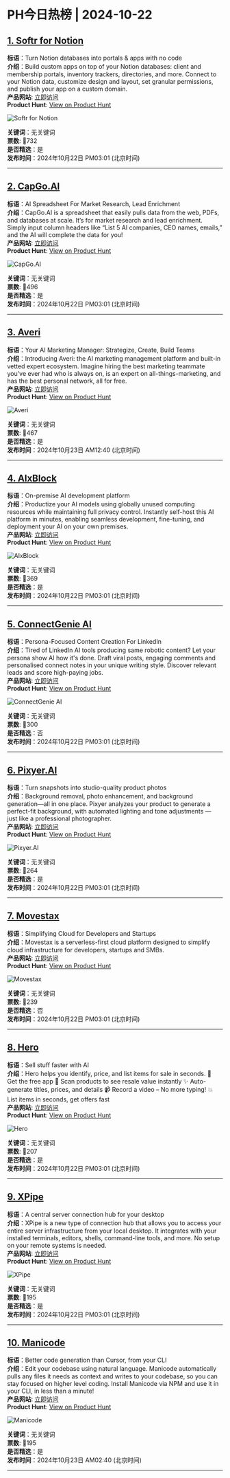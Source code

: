 # PH今日热榜 | 2024-10-22

## [1. Softr for Notion](https://www.producthunt.com/posts/softr-for-notion?utm_campaign=producthunt-api&utm_medium=api-v2&utm_source=Application%3A+linewalker+%28ID%3A+135281%29)  
**标语**：Turn Notion databases into portals & apps with no code  
**介绍**：Build custom apps on top of your Notion databases: client and membership portals, inventory trackers, directories, and more. Connect to your Notion data, customize design and layout, set granular permissions, and publish your app on a custom domain.  
**产品网站**: [立即访问](https://www.producthunt.com/r/OBFDFWJ666PSXQ?utm_campaign=producthunt-api&utm_medium=api-v2&utm_source=Application%3A+linewalker+%28ID%3A+135281%29)  
**Product Hunt**: [View on Product Hunt](https://www.producthunt.com/posts/softr-for-notion?utm_campaign=producthunt-api&utm_medium=api-v2&utm_source=Application%3A+linewalker+%28ID%3A+135281%29)  

![Softr for Notion](https://ph-files.imgix.net/b64dd867-0400-4895-ab79-c6d4e489c6e3.png?auto=format&fit=crop&frame=1&h=512&w=1024)  

**关键词**：无关键词  
**票数**: 🔺732  
**是否精选**：是  
**发布时间**：2024年10月22日 PM03:01 (北京时间)  

---

## [2. CapGo.AI](https://www.producthunt.com/posts/capgo-ai-2?utm_campaign=producthunt-api&utm_medium=api-v2&utm_source=Application%3A+linewalker+%28ID%3A+135281%29)  
**标语**：AI Spreadsheet For Market Research, Lead Enrichment  
**介绍**：CapGo.AI is a spreadsheet that easily pulls data from the web, PDFs, and databases at scale. It’s for market research and lead enrichment. Simply input column headers like “List 5 AI companies, CEO names, emails,” and the AI will complete the data for you!  
**产品网站**: [立即访问](https://www.producthunt.com/r/BZUFYQLEQJQAGV?utm_campaign=producthunt-api&utm_medium=api-v2&utm_source=Application%3A+linewalker+%28ID%3A+135281%29)  
**Product Hunt**: [View on Product Hunt](https://www.producthunt.com/posts/capgo-ai-2?utm_campaign=producthunt-api&utm_medium=api-v2&utm_source=Application%3A+linewalker+%28ID%3A+135281%29)  

![CapGo.AI](https://ph-files.imgix.net/3e8a7e7e-684b-42ca-b745-22dba13c6249.png?auto=format&fit=crop&frame=1&h=512&w=1024)  

**关键词**：无关键词  
**票数**: 🔺496  
**是否精选**：是  
**发布时间**：2024年10月22日 PM03:01 (北京时间)  

---

## [3. Averi](https://www.producthunt.com/posts/averi?utm_campaign=producthunt-api&utm_medium=api-v2&utm_source=Application%3A+linewalker+%28ID%3A+135281%29)  
**标语**：Your AI Marketing Manager: Strategize, Create, Build Teams  
**介绍**：Introducing Averi: the AI marketing management platform and built-in vetted expert ecosystem. Imagine hiring the best marketing teammate you’ve ever had who is always on, is an expert on all-things-marketing, and has the best personal network, all for free.  
**产品网站**: [立即访问](https://www.producthunt.com/r/YJR3AIDFNJTKTO?utm_campaign=producthunt-api&utm_medium=api-v2&utm_source=Application%3A+linewalker+%28ID%3A+135281%29)  
**Product Hunt**: [View on Product Hunt](https://www.producthunt.com/posts/averi?utm_campaign=producthunt-api&utm_medium=api-v2&utm_source=Application%3A+linewalker+%28ID%3A+135281%29)  

![Averi](https://ph-files.imgix.net/9cacd940-ca1a-4f06-82f7-56ede9472408.png?auto=format&fit=crop&frame=1&h=512&w=1024)  

**关键词**：无关键词  
**票数**: 🔺467  
**是否精选**：是  
**发布时间**：2024年10月23日 AM12:40 (北京时间)  

---

## [4. AIxBlock](https://www.producthunt.com/posts/aixblock-2?utm_campaign=producthunt-api&utm_medium=api-v2&utm_source=Application%3A+linewalker+%28ID%3A+135281%29)  
**标语**：On-premise AI development platform  
**介绍**：Productize your AI models using globally unused computing resources while maintaining full privacy control. Instantly self-host this AI platform in minutes, enabling seamless development, fine-tuning, and deployment your AI on your own premises.  
**产品网站**: [立即访问](https://www.producthunt.com/r/PUTTXLVIJGPNOR?utm_campaign=producthunt-api&utm_medium=api-v2&utm_source=Application%3A+linewalker+%28ID%3A+135281%29)  
**Product Hunt**: [View on Product Hunt](https://www.producthunt.com/posts/aixblock-2?utm_campaign=producthunt-api&utm_medium=api-v2&utm_source=Application%3A+linewalker+%28ID%3A+135281%29)  

![AIxBlock](https://ph-files.imgix.net/76a0a96f-b265-4aad-81e8-76db0db6ca7d.png?auto=format&fit=crop&frame=1&h=512&w=1024)  

**关键词**：无关键词  
**票数**: 🔺369  
**是否精选**：是  
**发布时间**：2024年10月22日 PM03:01 (北京时间)  

---

## [5. ConnectGenie AI](https://www.producthunt.com/posts/connectgenie-ai?utm_campaign=producthunt-api&utm_medium=api-v2&utm_source=Application%3A+linewalker+%28ID%3A+135281%29)  
**标语**：Persona-Focused Content Creation For LinkedIn  
**介绍**：Tired of LinkedIn AI tools producing same robotic content? Let your persona show AI how it's done. Draft viral posts, engaging comments and personalised connect notes in your unique writing style. Discover relevant leads and score high-paying jobs.  
**产品网站**: [立即访问](https://www.producthunt.com/r/V7ZYLBXSNDV22N?utm_campaign=producthunt-api&utm_medium=api-v2&utm_source=Application%3A+linewalker+%28ID%3A+135281%29)  
**Product Hunt**: [View on Product Hunt](https://www.producthunt.com/posts/connectgenie-ai?utm_campaign=producthunt-api&utm_medium=api-v2&utm_source=Application%3A+linewalker+%28ID%3A+135281%29)  

![ConnectGenie AI](https://ph-files.imgix.net/87179568-f598-4f87-a311-c9b377b40c6e.png?auto=format&fit=crop&frame=1&h=512&w=1024)  

**关键词**：无关键词  
**票数**: 🔺300  
**是否精选**：否  
**发布时间**：2024年10月22日 PM03:01 (北京时间)  

---

## [6. Pixyer.AI](https://www.producthunt.com/posts/pixyer-ai?utm_campaign=producthunt-api&utm_medium=api-v2&utm_source=Application%3A+linewalker+%28ID%3A+135281%29)  
**标语**：Turn snapshots into studio-quality product photos  
**介绍**：Background removal, photo enhancement, and background generation—all in one place. Pixyer analyzes your product to generate a perfect-fit background, with automated lighting and tone adjustments — just like a professional photographer.  
**产品网站**: [立即访问](https://www.producthunt.com/r/M2EZ2GWL7HLZOT?utm_campaign=producthunt-api&utm_medium=api-v2&utm_source=Application%3A+linewalker+%28ID%3A+135281%29)  
**Product Hunt**: [View on Product Hunt](https://www.producthunt.com/posts/pixyer-ai?utm_campaign=producthunt-api&utm_medium=api-v2&utm_source=Application%3A+linewalker+%28ID%3A+135281%29)  

![Pixyer.AI](https://ph-files.imgix.net/d15d8bce-c3f1-4b56-9c56-e001794c2b63.jpeg?auto=format&fit=crop&frame=1&h=512&w=1024)  

**关键词**：无关键词  
**票数**: 🔺264  
**是否精选**：是  
**发布时间**：2024年10月22日 PM03:01 (北京时间)  

---

## [7. Movestax](https://www.producthunt.com/posts/movestax?utm_campaign=producthunt-api&utm_medium=api-v2&utm_source=Application%3A+linewalker+%28ID%3A+135281%29)  
**标语**：Simplifying Cloud for Developers and Startups  
**介绍**：Movestax is a serverless-first cloud platform designed to simplify cloud infrastructure for developers, startups and SMBs.  
**产品网站**: [立即访问](https://www.producthunt.com/r/SMEK6ZAJV73ZHE?utm_campaign=producthunt-api&utm_medium=api-v2&utm_source=Application%3A+linewalker+%28ID%3A+135281%29)  
**Product Hunt**: [View on Product Hunt](https://www.producthunt.com/posts/movestax?utm_campaign=producthunt-api&utm_medium=api-v2&utm_source=Application%3A+linewalker+%28ID%3A+135281%29)  

![Movestax](https://ph-files.imgix.net/d482177e-47af-4ed4-a222-f8ea89a716dc.png?auto=format&fit=crop&frame=1&h=512&w=1024)  

**关键词**：无关键词  
**票数**: 🔺239  
**是否精选**：否  
**发布时间**：2024年10月22日 PM03:01 (北京时间)  

---

## [8. Hero](https://www.producthunt.com/posts/hero-b18a4e53-1e76-4146-89ed-2d1f01841e82?utm_campaign=producthunt-api&utm_medium=api-v2&utm_source=Application%3A+linewalker+%28ID%3A+135281%29)  
**标语**：Sell stuff faster with AI  
**介绍**：Hero helps you identify, price, and list items for sale in seconds. 📱 Get the free app 📸 Scan products to see resale value instantly ✨ Auto-generate titles, prices, and details 📹 Record a video – No more typing! 💥 List items in seconds, get offers fast  
**产品网站**: [立即访问](https://www.producthunt.com/r/FQMQFZTD6A2FYK?utm_campaign=producthunt-api&utm_medium=api-v2&utm_source=Application%3A+linewalker+%28ID%3A+135281%29)  
**Product Hunt**: [View on Product Hunt](https://www.producthunt.com/posts/hero-b18a4e53-1e76-4146-89ed-2d1f01841e82?utm_campaign=producthunt-api&utm_medium=api-v2&utm_source=Application%3A+linewalker+%28ID%3A+135281%29)  

![Hero](https://ph-files.imgix.net/5974ca0d-dc6f-4ae7-b9ab-54c7f791ea38.jpeg?auto=format&fit=crop&frame=1&h=512&w=1024)  

**关键词**：无关键词  
**票数**: 🔺207  
**是否精选**：是  
**发布时间**：2024年10月22日 PM03:01 (北京时间)  

---

## [9. XPipe](https://www.producthunt.com/posts/xpipe?utm_campaign=producthunt-api&utm_medium=api-v2&utm_source=Application%3A+linewalker+%28ID%3A+135281%29)  
**标语**：A central server connection hub for your desktop  
**介绍**：XPipe is a new type of connection hub that allows you to access your entire server infrastructure from your local desktop. It integrates with your installed terminals, editors, shells, command-line tools, and more. No setup on your remote systems is needed.  
**产品网站**: [立即访问](https://www.producthunt.com/r/W7IKZBSRJVSHVQ?utm_campaign=producthunt-api&utm_medium=api-v2&utm_source=Application%3A+linewalker+%28ID%3A+135281%29)  
**Product Hunt**: [View on Product Hunt](https://www.producthunt.com/posts/xpipe?utm_campaign=producthunt-api&utm_medium=api-v2&utm_source=Application%3A+linewalker+%28ID%3A+135281%29)  

![XPipe](https://ph-files.imgix.net/b51f01f9-9e40-4110-97e2-bc5f622c2359.png?auto=format&fit=crop&frame=1&h=512&w=1024)  

**关键词**：无关键词  
**票数**: 🔺195  
**是否精选**：是  
**发布时间**：2024年10月22日 PM03:01 (北京时间)  

---

## [10. Manicode](https://www.producthunt.com/posts/manicode?utm_campaign=producthunt-api&utm_medium=api-v2&utm_source=Application%3A+linewalker+%28ID%3A+135281%29)  
**标语**：Better code generation than Cursor, from your CLI  
**介绍**：Edit your codebase using natural language. Manicode automatically pulls any files it needs as context and writes to your codebase, so you can stay focused on higher level coding. Install Manicode via NPM and use it in your CLI, in less than a minute!  
**产品网站**: [立即访问](https://www.producthunt.com/r/WYIDIKZZGRFKHP?utm_campaign=producthunt-api&utm_medium=api-v2&utm_source=Application%3A+linewalker+%28ID%3A+135281%29)  
**Product Hunt**: [View on Product Hunt](https://www.producthunt.com/posts/manicode?utm_campaign=producthunt-api&utm_medium=api-v2&utm_source=Application%3A+linewalker+%28ID%3A+135281%29)  

![Manicode](https://ph-files.imgix.net/a217b57d-2b5f-4413-a50c-4e928a2edfc5.gif?auto=format&fit=crop&frame=1&h=512&w=1024)  

**关键词**：无关键词  
**票数**: 🔺195  
**是否精选**：是  
**发布时间**：2024年10月23日 AM02:40 (北京时间)  

---

